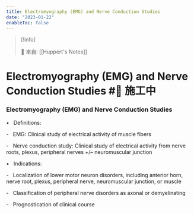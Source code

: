 ```yaml
---
title: Electromyography (EMG) and Nerve Conduction Studies
date: "2023-01-22"
enableToc: false
---
```


> [!info]
>
> 🌱 來自: [[Huppert's Notes]]

# Electromyography (EMG) and Nerve Conduction Studies #🚧 施工中

### Electromyography (EMG) and Nerve Conduction Studies

•   Definitions:

-   EMG: Clinical study of electrical activity of muscle fibers

-   Nerve conduction study: Clinical study of electrical activity from nerve roots, plexus, peripheral nerves \+/– neuromuscular junction

•   Indications:

-   Localization of lower motor neuron disorders, including anterior horn, nerve root, plexus, peripheral nerve, neuromuscular junction, or muscle

-   Classification of peripheral nerve disorders as axonal or demyelinating

-   Prognostication of clinical course

